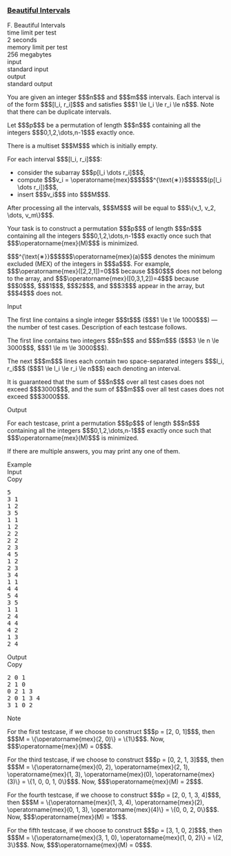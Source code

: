<h3><a href="https://codeforces.com/contest/2162/problem/F" target="_blank" rel="noopener noreferrer">Beautiful Intervals</a></h3>

<div class="header"><div class="title">F. Beautiful Intervals</div><div class="time-limit"><div class="property-title">time limit per test</div>2 seconds</div><div class="memory-limit"><div class="property-title">memory limit per test</div>256 megabytes</div><div class="input-file input-standard"><div class="property-title">input</div>standard input</div><div class="output-file output-standard"><div class="property-title">output</div>standard output</div></div><div><p>You are given an integer $$$n$$$ and $$$m$$$ intervals. Each interval is of the form $$$[l_i, r_i]$$$ and satisfies $$$1 \le l_i \le r_i \le n$$$. Note that there can be duplicate intervals.</p><p>Let $$$p$$$ be a permutation of length $$$n$$$ containing all the integers $$$0,1,2,\dots,n-1$$$ exactly once.</p><p>There is a multiset $$$M$$$ which is initially empty.</p><p>For each interval $$$[l_i, r_i]$$$: </p><ul> <li> consider the subarray $$$p[l_i \dots r_i]$$$, </li><li> compute $$$v_i = \operatorname{mex}$$$$$$^{\text{∗}}$$$$$$(p[l_i \dots r_i])$$$, </li><li> insert $$$v_i$$$ into $$$M$$$. </li></ul> <p>After processing all the intervals, $$$M$$$ will be equal to $$$\{v_1, v_2, \dots, v_m\}$$$.</p><p>Your task is to construct a permutation $$$p$$$ of length $$$n$$$ containing all the integers $$$0,1,2,\dots,n-1$$$ exactly once such that $$$\operatorname{mex}(M)$$$ is <span class="tex-font-style-bf">minimized</span>.</p><div class="statement-footnote"><p>$$$^{\text{∗}}$$$$$$\operatorname{mex}(a)$$$ denotes the minimum excluded (MEX) of the integers in $$$a$$$. For example, $$$\operatorname{mex}([2,2,1])=0$$$ because $$$0$$$ does not belong to the array, and $$$\operatorname{mex}([0,3,1,2])=4$$$ because $$$0$$$, $$$1$$$, $$$2$$$, and $$$3$$$ appear in the array, but $$$4$$$ does not.</p></div></div><div class="input-specification"><div class="section-title">Input</div><p>The first line contains a single integer $$$t$$$ ($$$1 \le t \le 1000$$$) — the number of test cases. Description of each testcase follows. </p><p>The first line contains two integers $$$n$$$ and $$$m$$$ ($$$3 \le n \le 3000$$$, $$$1 \le m \le 3000$$$).</p><p>The next $$$m$$$ lines each contain two space-separated integers $$$l_i, r_i$$$ ($$$1 \le l_i \le r_i \le n$$$) each denoting an interval.</p><p>It is guaranteed that the sum of $$$n$$$ over all test cases does not exceed $$$3000$$$, and the sum of $$$m$$$ over all test cases does not exceed $$$3000$$$.</p></div><div class="output-specification"><div class="section-title">Output</div><p>For each testcase, print a permutation $$$p$$$ of length $$$n$$$ containing all the integers $$$0,1,2,\dots,n-1$$$ exactly once such that $$$\operatorname{mex}(M)$$$ is minimized.</p><p>If there are multiple answers, you may print any one of them.</p></div><div class="sample-tests"><div class="section-title">Example</div><div class="sample-test"><div class="input"><div class="title">Input<div title="Copy" data-clipboard-target="#id00892615399346789" id="id005354623243981899" class="input-output-copier">Copy</div></div><pre id="id00892615399346789"><div class="test-example-line test-example-line-even test-example-line-0">5</div><div class="test-example-line test-example-line-odd test-example-line-1">3 1</div><div class="test-example-line test-example-line-odd test-example-line-1">1 2</div><div class="test-example-line test-example-line-even test-example-line-2">3 5</div><div class="test-example-line test-example-line-even test-example-line-2">1 1</div><div class="test-example-line test-example-line-even test-example-line-2">1 2</div><div class="test-example-line test-example-line-even test-example-line-2">2 2</div><div class="test-example-line test-example-line-even test-example-line-2">2 2</div><div class="test-example-line test-example-line-even test-example-line-2">2 3</div><div class="test-example-line test-example-line-odd test-example-line-3">4 5</div><div class="test-example-line test-example-line-odd test-example-line-3">1 2</div><div class="test-example-line test-example-line-odd test-example-line-3">2 3</div><div class="test-example-line test-example-line-odd test-example-line-3">3 4</div><div class="test-example-line test-example-line-odd test-example-line-3">1 1</div><div class="test-example-line test-example-line-odd test-example-line-3">4 4</div><div class="test-example-line test-example-line-even test-example-line-4">5 4</div><div class="test-example-line test-example-line-even test-example-line-4">3 5</div><div class="test-example-line test-example-line-even test-example-line-4">1 1</div><div class="test-example-line test-example-line-even test-example-line-4">2 4</div><div class="test-example-line test-example-line-even test-example-line-4">4 4</div><div class="test-example-line test-example-line-odd test-example-line-5">4 2</div><div class="test-example-line test-example-line-odd test-example-line-5">1 3</div><div class="test-example-line test-example-line-odd test-example-line-5">2 4</div></pre></div><div class="output"><div class="title">Output<div title="Copy" data-clipboard-target="#id0003905253317691704" id="id009634497716609989" class="input-output-copier">Copy</div></div><pre id="id0003905253317691704"><div class="test-example-line test-example-line-odd test-example-line-1">2 0 1</div><div class="test-example-line test-example-line-even test-example-line-2">2 1 0 </div><div class="test-example-line test-example-line-odd test-example-line-3">0 2 1 3 </div><div class="test-example-line test-example-line-even test-example-line-4">2 0 1 3 4 </div><div class="test-example-line test-example-line-odd test-example-line-5">3 1 0 2</div></pre></div></div></div><div class="note"><div class="section-title">Note</div><p>For the first testcase, if we choose to construct $$$p = [2, 0, 1]$$$, then $$$M = \{\operatorname{mex}(2, 0)\} = \{1\}$$$. Now, $$$\operatorname{mex}(M) = 0$$$.</p><p>For the third testcase, if we choose to construct $$$p = [0, 2, 1, 3]$$$, then $$$M = \{\operatorname{mex}(0, 2), \operatorname{mex}(2, 1), \operatorname{mex}(1, 3), \operatorname{mex}(0), \operatorname{mex}(3)\} = \{1, 0, 0, 1, 0\}$$$. Now, $$$\operatorname{mex}(M) = 2$$$.</p><p>For the fourth testcase, if we choose to construct $$$p = [2, 0, 1, 3, 4]$$$, then $$$M = \{\operatorname{mex}(1, 3, 4), \operatorname{mex}(2), \operatorname{mex}(0, 1, 3), \operatorname{mex}(4)\} = \{0, 0, 2, 0\}$$$. Now, $$$\operatorname{mex}(M) = 1$$$.</p><p>For the fifth testcase, if we choose to construct $$$p = [3, 1, 0, 2]$$$, then $$$M = \{\operatorname{mex}(3, 1, 0), \operatorname{mex}(1, 0, 2)\} = \{2, 3\}$$$. Now, $$$\operatorname{mex}(M) = 0$$$.</p></div>